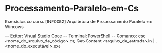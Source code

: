 # Processamento-Paralelo-em-Cs
Exercícios do curso [INF0082] Arquitetura de Processamento Paralelo em Windows

-- Editor: Visual Studio Code
-- Terminal: PowerShell
-- Comando: csc .\<nome_do_arquivo_de_código>.cs; Get-Content <arquivo_de_entrada>.in | .\<nome_do_executável>.exe